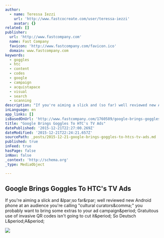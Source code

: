 ```yaml
---
author:
  - name: Teressa Iezzi
    url: 'http://www.fastcocreate.com/user/teressa-iezzi'
    avatar: {}
related: []
publisher:
  url: 'http://www.fastcompany.com'
  name: Fast Company
  favicon: 'http://www.fastcompany.com/favicon.ico'
  domain: www.fastcompany.com
keywords:
  - goggles
  - htc
  - content
  - codes
  - google
  - campaign
  - acquistapace
  - visual
  - search
  - scanning
description: "If you're aiming a slick and (so far) well reviewed new Android phone at an audience you're calling \"cultural curators,\" you probably want to bring some extras to your ad campaign. Gratuitous use of invasive QR codes isn't going to cut it. So Deutsch L.A."
inLanguage: en
app_links: []
isBasedOnUrl: 'http://www.fastcompany.com/1760589/google-brings-goggles-htcs-tv-ads'
title: "Google Brings Goggles To HTC's TV Ads"
datePublished: '2015-12-21T22:27:00.269Z'
dateModified: '2015-12-21T22:24:21.657Z'
sourcePath: _posts/2015-12-21-google-brings-goggles-to-htcs-tv-ads.md
published: true
inFeed: true
hasPage: false
inNav: false
_context: 'http://schema.org'
_type: MediaObject

---
```

<article style=""><h1>Google Brings Goggles To HTC's TV Ads</h1><p>If you're aiming a slick and &amp;lpar;so far&amp;rpar; well reviewed new Android phone at an audience you're calling "cultural curators&amp;comma;" you probably want to bring some extras to your ad campaign&amp;period; Gratuitous use of invasive QR codes isn't going to cut it&amp;period; So Deutsch L&amp;period;A&amp;period;</p><img src="http://g.fastcompany.net/asset_files/static/imagecache/1280/placeholders/fastcompany-3.jpg" /></article>